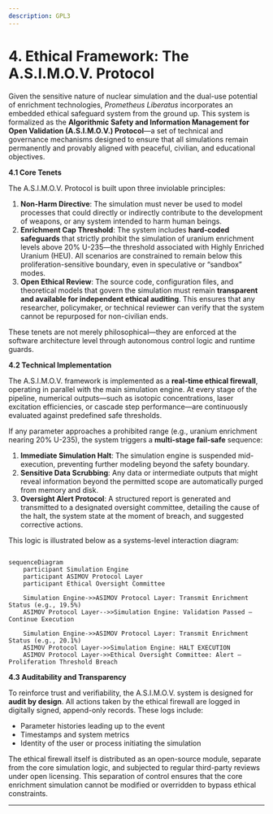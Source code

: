 ```yaml
---
description: GPL3
---
```


# 4. Ethical Framework: The A.S.I.M.O.V. Protocol

Given the sensitive nature of nuclear simulation and the dual-use potential of enrichment technologies, _Prometheus Liberatus_ incorporates an embedded ethical safeguard system from the ground up. This system is formalized as the **Algorithmic Safety and Information Management for Open Validation (A.S.I.M.O.V.) Protocol**—a set of technical and governance mechanisms designed to ensure that all simulations remain permanently and provably aligned with peaceful, civilian, and educational objectives.

**4.1 Core Tenets**

The A.S.I.M.O.V. Protocol is built upon three inviolable principles:

1. **Non-Harm Directive**: The simulation must never be used to model processes that could directly or indirectly contribute to the development of weapons, or any system intended to harm human beings.
2. **Enrichment Cap Threshold**: The system includes **hard-coded safeguards** that strictly prohibit the simulation of uranium enrichment levels above 20% U-235—the threshold associated with Highly Enriched Uranium (HEU). All scenarios are constrained to remain below this proliferation-sensitive boundary, even in speculative or “sandbox” modes.
3. **Open Ethical Review**: The source code, configuration files, and theoretical models that govern the simulation must remain **transparent and available for independent ethical auditing**. This ensures that any researcher, policymaker, or technical reviewer can verify that the system cannot be repurposed for non-civilian ends.

These tenets are not merely philosophical—they are enforced at the software architecture level through autonomous control logic and runtime guards.

**4.2 Technical Implementation**

The A.S.I.M.O.V. framework is implemented as a **real-time ethical firewall**, operating in parallel with the main simulation engine. At every stage of the pipeline, numerical outputs—such as isotopic concentrations, laser excitation efficiencies, or cascade step performance—are continuously evaluated against predefined safe thresholds.

If any parameter approaches a prohibited range (e.g., uranium enrichment nearing 20% U-235), the system triggers a **multi-stage fail-safe** sequence:

1. **Immediate Simulation Halt**: The simulation engine is suspended mid-execution, preventing further modeling beyond the safety boundary.
2. **Sensitive Data Scrubbing**: Any data or intermediate outputs that might reveal information beyond the permitted scope are automatically purged from memory and disk.
3. **Oversight Alert Protocol**: A structured report is generated and transmitted to a designated oversight committee, detailing the cause of the halt, the system state at the moment of breach, and suggested corrective actions.

This logic is illustrated below as a systems-level interaction diagram:

```mermaid

sequenceDiagram
    participant Simulation Engine
    participant ASIMOV Protocol Layer
    participant Ethical Oversight Committee

    Simulation Engine->>ASIMOV Protocol Layer: Transmit Enrichment Status (e.g., 19.5%)
    ASIMOV Protocol Layer-->>Simulation Engine: Validation Passed – Continue Execution

    Simulation Engine->>ASIMOV Protocol Layer: Transmit Enrichment Status (e.g., 20.1%)
    ASIMOV Protocol Layer->>Simulation Engine: HALT EXECUTION
    ASIMOV Protocol Layer->>Ethical Oversight Committee: Alert – Proliferation Threshold Breach
```

**4.3 Auditability and Transparency**

To reinforce trust and verifiability, the A.S.I.M.O.V. system is designed for **audit by design**. All actions taken by the ethical firewall are logged in digitally signed, append-only records. These logs include:

* Parameter histories leading up to the event
* Timestamps and system metrics
* Identity of the user or process initiating the simulation

The ethical firewall itself is distributed as an open-source module, separate from the core simulation logic, and subjected to regular third-party reviews under open licensing. This separation of control ensures that the core enrichment simulation cannot be modified or overridden to bypass ethical constraints.

***
